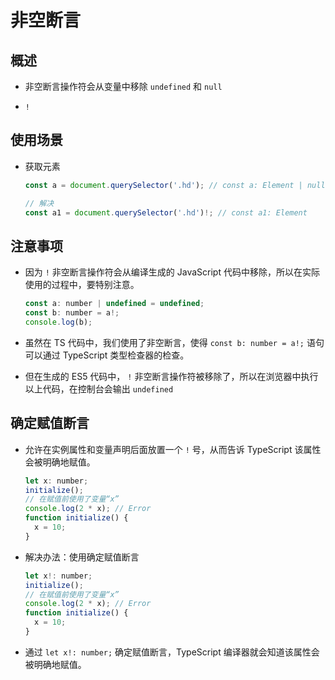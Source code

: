 # 非空断言

## 概述

  - 非空断言操作符会从变量中移除 `undefined` 和 `null`

  - `!`

## 使用场景

  - 获取元素

    ```typescript
    const a = document.querySelector('.hd'); // const a: Element | null

    // 解决
    const a1 = document.querySelector('.hd')!; // const a1: Element
    ```

## 注意事项

  - 因为 `!` ⾮空断⾔操作符会从编译⽣成的 JavaScript 代码中移除，所以在实际使⽤的过程中，要特别注意。

    ```javascript
    const a: number | undefined = undefined;
    const b: number = a!;
    console.log(b);
    ```

  - 虽然在 TS 代码中，我们使⽤了⾮空断⾔，使得 `const b: number = a!;` 语句可以通过 TypeScript 类型检查器的检查。

  - 但在⽣成的 ES5 代码中， `!` ⾮空断⾔操作符被移除了，所以在浏览器中执⾏以上代码，在控制台会输出 `undefined`

## 确定赋值断言

  - 允许在实例属性和变量声明后⾯放置⼀个 `!` 号，从⽽告诉 TypeScript 该属性会被明确地赋值。

    ```javascript
    let x: number;
    initialize();
    // 在赋值前使用了变量“x”
    console.log(2 * x); // Error
    function initialize() {
      x = 10;
    }
    ```

  - 解决办法：使⽤确定赋值断⾔

    ```javascript
    let x!: number;
    initialize();
    // 在赋值前使用了变量“x”
    console.log(2 * x); // Error
    function initialize() {
      x = 10;
    }
    ```

  - 通过 `let x!: number;` 确定赋值断⾔，TypeScript 编译器就会知道该属性会被明确地赋值。
